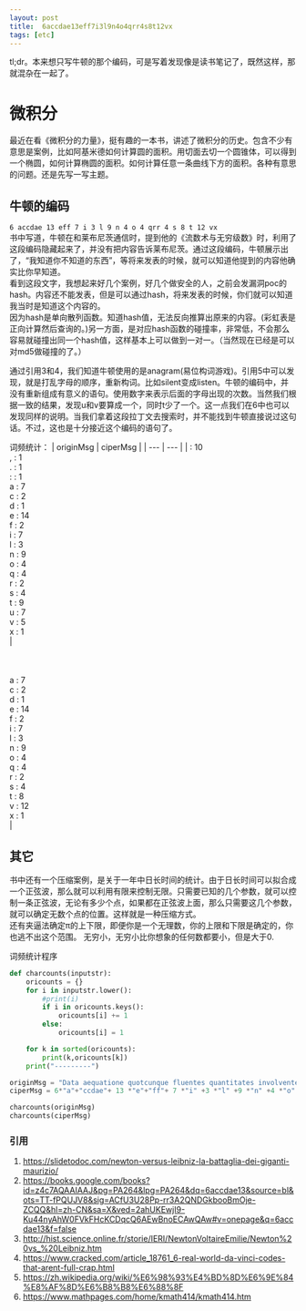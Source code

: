 ```yaml
---
layout: post
title:  6accdae13eff7i3l9n4o4qrr4s8t12vx
tags: [etc]
---
```


tl;dr。本来想只写牛顿的那个编码，可是写着发现像是读书笔记了，既然这样，那就混杂在一起了。

# 微积分
最近在看《微积分的力量》，挺有趣的一本书，讲述了微积分的历史。包含不少有意思是案例，比如阿基米德如何计算圆的面积。用切面去切一个圆锥体，可以得到一个椭圆，如何计算椭圆的面积。如何计算任意一条曲线下方的面积。各种有意思的问题。还是先写一写主题。

## 牛顿的编码
`6 accdae 13 eff 7 i 3 l 9 n 4 o 4 qrr 4 s 8 t 12 vx`  
书中写道，牛顿在和莱布尼茨通信时，提到他的《流数术与无穷级数》时，利用了这段编码隐藏起来了，并没有把内容告诉莱布尼茨。通过这段编码，牛顿展示出了，“我知道你不知道的东西”，等将来发表的时候，就可以知道他提到的内容他确实比你早知道。  
看到这段文字，我想起来好几个案例，好几个做安全的人，之前会发漏洞poc的hash。内容还不能发表，但是可以通过hash，将来发表的时候，你们就可以知道我当时是知道这个内容的。  
因为hash是单向散列函数。知道hash值，无法反向推算出原来的内容。(彩虹表是正向计算然后查询的。)另一方面，是对应hash函数的碰撞率，非常低，不会那么容易就碰撞出同一个hash值，这样基本上可以做到一对一。（当然现在已经是可以对md5做碰撞的了。） 

通过引用3和4，我们知道牛顿使用的是anagram(易位构词游戏)。引用5中可以发现，就是打乱字母的顺序，重新构词。比如silent变成listen。牛顿的编码中，并没有重新组成有意义的语句。使用数字来表示后面的字母出现的次数。当然我们根据一致的结果，发现u和v要算成一个，同时t少了一个。这一点我们在6中也可以发现同样的说明。当我们拿着这段拉丁文去搜索时，并不能找到牛顿直接说过这句话。不过，这也是十分接近这个编码的语句了。

词频统计：
| originMsg | ciperMsg |
| --- | --- |
|   : 10 <br>, : 1 <br>. : 1 <br>: : 1 <br>a : 7 <br>c : 2 <br>d : 1 <br>e : 14 <br>f : 2 <br>i : 7 <br>l : 3 <br>n : 9 <br>o : 4 <br>q : 4 <br>r : 2 <br>s : 4 <br>t : 9 <br>u : 7 <br>v : 5 <br>x : 1 <br> | <br><br><br><br>a : 7 <br>c : 2 <br>d : 1 <br>e : 14 <br>f : 2 <br>i : 7 <br>l : 3 <br>n : 9 <br>o : 4 <br>q : 4 <br>r : 2 <br>s : 4 <br>t : 8 <br>v : 12 <br>x : 1 <br> |

## 其它
书中还有一个压缩案例，是关于一年中日长时间的统计。由于日长时间可以拟合成一个正弦波，那么就可以利用有限来控制无限。只需要已知的几个参数，就可以控制一条正弦波，无论有多少个点，如果都在正弦波上面，那么只需要这几个参数，就可以确定无数个点的位置。这样就是一种压缩方式。  
还有夹逼法确定π的上下限，即便你是一个无理数，你的上限和下限是确定的，你也逃不出这个范围。 
无穷小，无穷小比你想象的任何数都要小，但是大于0.


词频统计程序
```python
def charcounts(inputstr):
	oricounts = {}
	for i in inputstr.lower():
		#print(i)
		if i in oricounts.keys():
			oricounts[i] += 1
		else:
			oricounts[i] = 1

	for k in sorted(oricounts):
		print(k,oricounts[k])
	print("---------")

originMsg = "Data aequatione quotcunque fluentes quantitates involvente, fluxiones invenire: et vice versa."
ciperMsg = 6*"a"+"ccdae"+ 13 *"e"+"ff"+ 7 *"i" +3 *"l" +9 *"n" +4 *"o" +4 *"q"+"rr" +4 *"s" +8 *"t" +12 *"v"+"x"

charcounts(originMsg)
charcounts(ciperMsg)

```
### 引用
1. https://slidetodoc.com/newton-versus-leibniz-la-battaglia-dei-giganti-maurizio/
2. https://books.google.com/books?id=z4c7AQAAIAAJ&pg=PA264&lpg=PA264&dq=6accdae13&source=bl&ots=TT-fPQUJV8&sig=ACfU3U28Pp-rr3A2QNDGkbooBmOje-ZCQQ&hl=zh-CN&sa=X&ved=2ahUKEwjI9-Ku44nyAhW0FVkFHcKCDqcQ6AEwBnoECAwQAw#v=onepage&q=6accdae13&f=false
3. http://hist.science.online.fr/storie/IERI/NewtonVoltaireEmilie/Newton%20vs_%20Leibniz.htm
4. https://www.cracked.com/article_18761_6-real-world-da-vinci-codes-that-arent-full-crap.html
5. https://zh.wikipedia.org/wiki/%E6%98%93%E4%BD%8D%E6%9E%84%E8%AF%8D%E6%B8%B8%E6%88%8F
6. https://www.mathpages.com/home/kmath414/kmath414.htm
